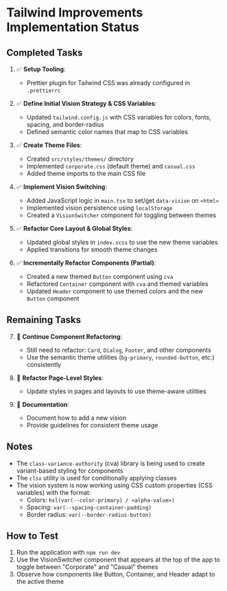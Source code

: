 # Tailwind Improvements Implementation Status

## Completed Tasks

1. ✅ **Setup Tooling**:
   - Prettier plugin for Tailwind CSS was already configured in `.prettierrc`

2. ✅ **Define Initial Vision Strategy & CSS Variables**:
   - Updated `tailwind.config.js` with CSS variables for colors, fonts, spacing, and border-radius
   - Defined semantic color names that map to CSS variables

3. ✅ **Create Theme Files**:
   - Created `src/styles/themes/` directory
   - Implemented `corporate.css` (default theme) and `casual.css`
   - Added theme imports to the main CSS file

4. ✅ **Implement Vision Switching**:
   - Added JavaScript logic in `main.tsx` to set/get `data-vision` on `<html>`
   - Implemented vision persistence using `localStorage`
   - Created a `VisionSwitcher` component for toggling between themes

5. ✅ **Refactor Core Layout & Global Styles**:
   - Updated global styles in `index.scss` to use the new theme variables
   - Applied transitions for smooth theme changes

6. ✅ **Incrementally Refactor Components (Partial)**:
   - Created a new themed `Button` component using `cva`
   - Refactored `Container` component with `cva` and themed variables
   - Updated `Header` component to use themed colors and the new `Button` component

## Remaining Tasks

7. 🔲 **Continue Component Refactoring**:
   - Still need to refactor: `Card`, `Dialog`, `Footer`, and other components
   - Use the semantic theme utilities (`bg-primary`, `rounded-button`, etc.) consistently

8. 🔲 **Refactor Page-Level Styles**:
   - Update styles in pages and layouts to use theme-aware utilities

9. 🔲 **Documentation**:
    - Document how to add a new vision
    - Provide guidelines for consistent theme usage

## Notes

- The `class-variance-authority` (cva) library is being used to create variant-based styling for components
- The `clsx` utility is used for conditionally applying classes
- The vision system is now working using CSS custom properties (CSS variables) with the format:
  - Colors: `hsl(var(--color-primary) / <alpha-value>)`
  - Spacing: `var(--spacing-container-padding)`
  - Border radius: `var(--border-radius-button)`

## How to Test

1. Run the application with `npm run dev`
2. Use the VisionSwitcher component that appears at the top of the app to toggle between "Corporate" and "Casual" themes
3. Observe how components like Button, Container, and Header adapt to the active theme